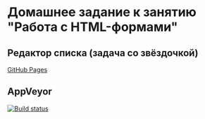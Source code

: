 # Домашнее задание к занятию "Работа с HTML-формами"
## Редактор списка (задача со звёздочкой)
[GitHub Pages](https://fdm1try.github.io/hw-ajs-forms-2/)

## AppVeyor
[![Build status](https://ci.appveyor.com/api/projects/status/l2bt9p7w6yvl6fwe?svg=true)](https://ci.appveyor.com/project/fdm1try/hw-ajs-forms-2)
